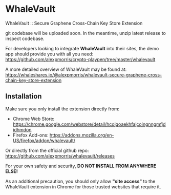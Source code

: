 # WhaleVault
WhaleVault :: Secure Graphene Cross-Chain Key Store Extension

git codebase will be uploaded soon.  In the meantime, unzip latest release to inspect codebase.

For developers looking to integrate **WhaleVault** into their sites, the demo app should provide you 
with all you need: https://github.com/alexpmorris/crypto-playpen/tree/master/whalevault

A more detailed overview of WhaleVault may be found at: 
https://whaleshares.io/@alexpmorris/whalevault-secure-graphene-cross-chain-key-store-extension

## Installation
Make sure you only install the extension directly from:
- Chrome Web Store: https://chrome.google.com/webstore/detail/hcoigoaekhfajcoingnngmfjdidhmdon
- Firefox Add-ons: https://addons.mozilla.org/en-US/firefox/addon/whalevault/

Or directly from the official github repo: https://github.com/alexpmorris/whalevault/releases

For your own safety and security, **DO NOT INSTALL FROM ANYWHERE ELSE!**

As an additional precaution, you should only allow **"site access"** to the WhaleVault extension in Chrome for those trusted websites that require it.
